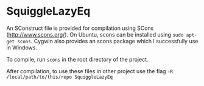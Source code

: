 # SquiggleLazyEq

An SConstruct file is provided for compilation using SCons (http://www.scons.org/).
On Ubuntu, scons can be installed using `sudo apt-get scons`. 
Cygwin also provides an scons package which I successfully use in Windows.

To compile, run `scons` in the root directory of the project.

After compilation, to use these files in other project use the flag `-R /local/path/to/this/repo SquiggleLazyEq`
